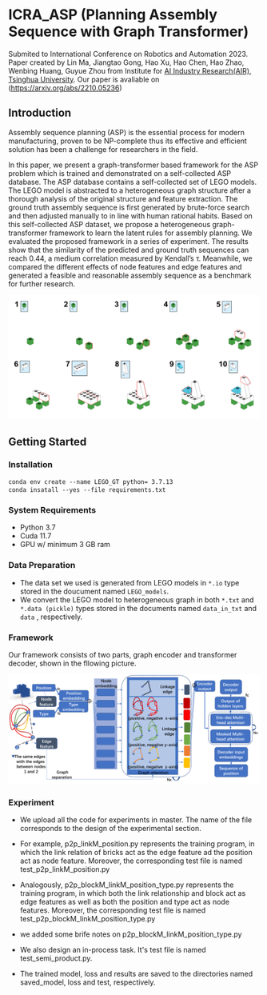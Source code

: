 # ICRA_ASP (Planning Assembly Sequence with Graph Transformer)

Submited to International Conference on Robotics and Automation 2023. Paper created by Lin Ma, Jiangtao Gong, Hao Xu, Hao Chen, Hao Zhao, Wenbing Huang, Guyue Zhou from Institute for [AI Industry Research(AIR), Tsinghua University](https://air.tsinghua.edu.cn/). Our paper is avaliable on (https://arxiv.org/abs/2210.05236)

## Introduction
Assembly sequence planning (ASP) is the essential process for modern manufacturing, proven to be NP-complete thus its effective and efficient solution has been a challenge for researchers in the field.

 In this paper, we present a graph-transformer based framework for the ASP problem which is trained and demonstrated on a self-collected ASP database. The ASP database contains a self-collected set of LEGO models. The LEGO model is abstracted to a heterogeneous graph structure after a thorough analysis of the original structure and feature extraction. The ground truth assembly sequence is first generated by brute-force search and then adjusted manually to in line with human rational habits. Based on this self-collected
ASP dataset, we propose a heterogeneous graph-transformer framework to learn the latent rules for assembly planning. We evaluated the proposed framework in a series of experiment. The results show that the similarity of the predicted and ground truth sequences can reach 0.44, a medium correlation measured by Kendall’s τ. Meanwhile, we compared the different effects of node features and edge features and generated a feasible and reasonable assembly sequence as a benchmark for further
research.

![main](pictures/example.png)

## Getting Started

### Installation
```
conda env create --name LEGO_GT python= 3.7.13
conda insatall --yes --file requirements.txt
```
### System Requirements
- Python 3.7
- Cuda 11.7
- GPU w/ minimum 3 GB ram


### Data Preparation 
- The data set we used is generated from LEGO models in `*.io` type stored in the doucument named `LEGO_models`.  
- We convert the LEGO model to heterogeneous graph in both `*.txt` and `*.data (pickle)` types stored in the documents named `data_in_txt` and  `data` , respectively.   

### Framework

 Our framework consists of two parts, graph encoder and transformer decoder, shown in the fllowing picture.

 ![main](pictures/flow.png)

### Experiment

- We upload all the code for experiments in master. The name of the file corresponds to the design of the experimental section.


- For example, p2p_linkM_position.py represents the training program, in which the link relation of bricks act as the edge feature ad the position act as node feature. Moreover, the corresponding test file is named test_p2p_linkM_position.py

- Analogously, p2p_blockM_linkM_position_type.py represents the training program, in which both the link relationship and block act as edge features as well as both the position and type act as node features. Moreover, the corresponding test file is named test_p2p_blockM_linkM_position_type.py

- we added some brife notes on p2p_blockM_linkM_position_type.py

- We also design an in-process task.  It's test file is named test_semi_product.py.

- The trained model, loss and results are saved to the directories named saved_model, loss and test, respectively. 

